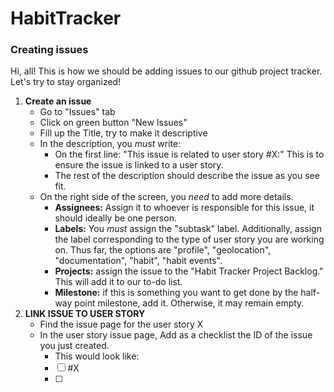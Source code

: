 # HabitTracker

### Creating issues
Hi, all! This is how we should be adding issues to our github project tracker.
Let's try to stay organized!

1. **Create an issue**
    * Go to "Issues" tab 
    * Click on green button "New Issues"
    * Fill up the Title, try to make it descriptive
    * In the description, you *must* write:
        * On the first line: "This issue is related to user story #X:"
        This is to ensure the issue is linked to a user story.
        * The rest of the description should describe the issue as you see fit.
    * On the right side of the screen, you *need* to add more details.
        * **Assignees:** Assign it to whoever is responsible for this issue, it should ideally be one person. 
        *  **Labels:** You *must* assign the "subtask" label. Additionally, assign the label corresponding to the type of user story you are working on. Thus far, the options are "profile", "geolocation", "documentation", "habit", "habit events".
        *  **Projects:** assign the issue to the "Habit Tracker Project Backlog." This will add it to our to-do list.
        *  **Milestone:** if this is something you want to get done by the half-way point milestone, add it. Otherwise, it may remain empty.
2. **LINK ISSUE TO USER STORY**
    * Find the issue page for the user story X
    * In the user story issue page, Add as a checklist the ID of the issue you just created.
        * This would look like:
        - [ ] #X
        - [ ]